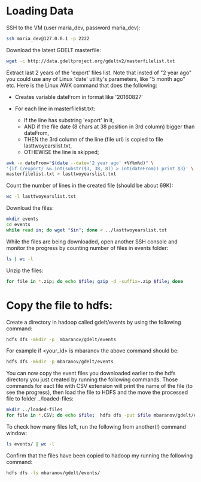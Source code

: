 # Loading Data

SSH to the VM (user maria_dev, password maria_dev):

```bash
ssh maria_dev@127.0.0.1 -p 2222
```

Download the latest GDELT masterfile:

```bash
wget -c http://data.gdeltproject.org/gdeltv2/masterfilelist.txt
```

Extract last 2 years of the 'export' files list. Note that insted of "2 year ago" you could use any of Linux 'date' utility's parameters, like "5 month ago" etc. Here is the Linux AWK command that does the following:
 
 - Creates variable dateFrom in format like '20160827'
 - For each line in masterfilelist.txt:
 
    * If the line has substring 'export' in it,
    * AND if the file date (8 chars at 38 position in 3rd column) bigger than dateFrom,
    * THEN the 3rd column of the line (file url) is copied to file lasttwoyearslist.txt,
    * OTHEWISE the line is skipped;

```bash
awk -v dateFrom="$(date --date='2 year ago' +%Y%m%d)" \
'{if (/export/ && int(substr($3, 38, 8)) > int(dateFrom)) print $3}' \
masterfilelist.txt > lasttwoyearslist.txt
```

Count the number of lines in the created file (should be about 69K):

```bash
wc -l lasttwoyearslist.txt
```

Download the files:

```bash
mkdir events
cd events
while read in; do wget "$in"; done < ../lasttwoyearslist.txt
```

While the files are being downloaded, open another SSH console and monitor the progress by counting number of files in events folder:

```bash
ls | wc -l
```

Unzip the files:

```bash
for file in *.zip; do echo $file; gzip -d -suffix=.zip $file; done
```

# Copy the file to hdfs: 

Create a directory in hadoop called gdelt/events by using the following command: 
   
 ```bash
 hdfs dfs -mkdir -p  mbaranov/gdelt/events
 ```
   
 For example if <your_id> is mbaranov the above command should be: 
    
 ```bash
 hdfs dfs -mkdir -p mbaranov/gdelt/events
 ```

You can now copy the event files you downloaded earlier to the hdfs directory you just created by running the following commands. Those commands for eact file with CSV extension will print the name of the file (to see the progress), then load the file to HDFS and the move the processed file to folder ../loaded-files:
 
```bash
mkdir ../loaded-files
for file in *.CSV; do echo $file;  hdfs dfs -put $file mbaranov/gdelt/events/; mv $file -f ../loaded-files; done
```

To check how many files left, run the following from another(!) command window:

```bash
ls events/ | wc -l
```

Confirm that the files have been copied to hadoop my running the following command: 

```bash
hdfs dfs -ls mbaranov/gdelt/events/
```
